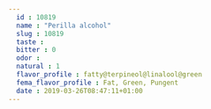 ```yaml
---
  id : 10819
  name : "Perilla alcohol"
  slug : 10819
  taste : 
  bitter : 0
  odor : 
  natural : 1
  flavor_profile : fatty@terpineol@linalool@green
  fema_flavor_profile : Fat, Green, Pungent
  date : 2019-03-26T08:47:11+01:00
---
```



